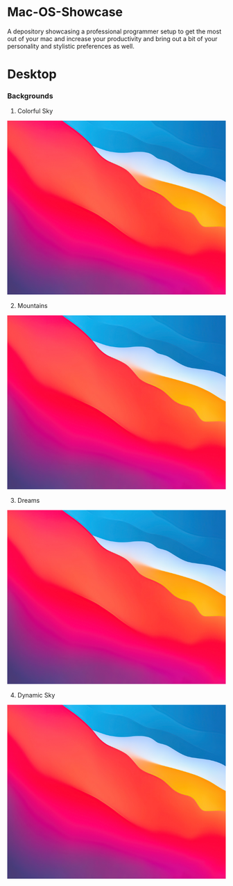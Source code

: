 # Mac-OS-Showcase

A depository showcasing a professional programmer setup to get the most out of your mac and increase your productivity and bring out a bit of your personality and stylistic preferences as well.

# Desktop

### Backgrounds


1. Colorful Sky

<img src="https://github.com/gzachariadis/Mac-OS-Showcase/blob/master/Desktop/Backgrounds/macOS-Big-Surr.jpg?raw=true" width="1000" height="400">

2. Mountains

<img src="https://github.com/gzachariadis/Mac-OS-Showcase/blob/master/Desktop/Backgrounds/macOS-Big-Surr.jpg?raw=true" width="1000" height="400">

3. Dreams

<img src="https://github.com/gzachariadis/Mac-OS-Showcase/blob/master/Desktop/Backgrounds/macOS-Big-Surr.jpg?raw=true" width="1000" height="400">

4. Dynamic Sky

<img src="https://github.com/gzachariadis/Mac-OS-Showcase/blob/master/Desktop/Backgrounds/macOS-Big-Surr.jpg?raw=true" width="1000" height="400">
